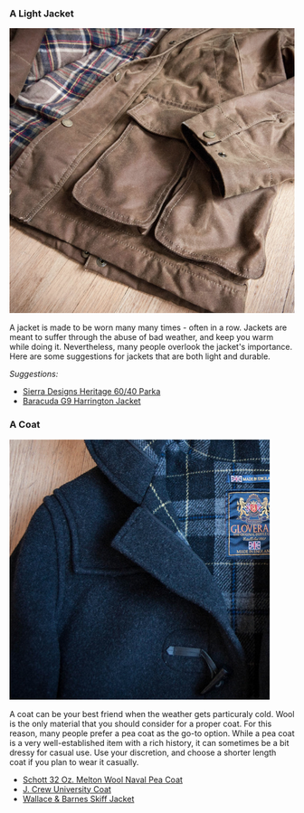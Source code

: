 ### A Light Jacket
![](/assets/images/light-jacket.png)

A jacket is made to be worn many many times - often in a row. Jackets are meant to suffer through the abuse of bad weather, and keep you warm while doing it. Nevertheless, many people overlook the jacket's importance. Here are some suggestions for jackets that are both light and durable.

*Suggestions:*

- [Sierra Designs Heritage 60/40 Parka][sierra]
- [Baracuda G9 Harrington Jacket][baracuda]


### A Coat
![](/assets/images/coat.png)

A coat can be your best friend when the weather gets particuraly cold. Wool is the only material that you should consider for a proper coat. For this reason, many people prefer a pea coat as the go-to option. While a pea coat is a very well-established item with a rich history, it can sometimes be a bit dressy for casual use. Use your discretion, and choose a shorter length coat if you plan to wear it casually.

- [Schott 32 Oz. Melton Wool Naval Pea Coat][schott]
- [J. Crew University Coat][jcrew]
- [Wallace & Barnes Skiff Jacket][w&b]

[sierra]: http://www.sierradesigns.com/product/short-parka
[baracuda]: us.baracuda.com/g9
[schott]: http://www.schottnyc.com/products/fabric/wool/classic-32-oz-melton-wool.htm
[jcrew]: https://www.jcrew.com/mens_category/outerwear/wool/PRDOVR~96037/96037.jsp
[w&b]: https://www.jcrew.com/AST/Navigation/Sale/AllProducts/PRD~05058/05058.jsp?Nbrd=J&Nloc=en_US&Nrpp=48&Npge=1&Ntrm=skiff+jacket&isFromSearch=true&isSaleItem=true&isNewSearch=true&hash=row0
